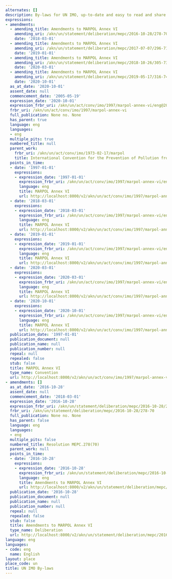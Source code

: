 ```yaml
---
alternates: []
description: By-laws for UN IMO, up-to-date and easy to read and share.
expressions:
- amendments:
  - amending_title: Amendments to MARPOL Annex VI
    amending_uri: /akn/un/statement/deliberation/mepc/2016-10-28/278-70
    date: '2018-03-01'
  - amending_title: Amendments to MARPOL Annex VI
    amending_uri: /akn/un/statement/deliberation/mepc/2017-07-07/296-71
    date: '2019-01-01'
  - amending_title: Amendments to MARPOL Annex VI
    amending_uri: /akn/un/statement/deliberation/mepc/2018-10-26/305-73
    date: '2020-03-01'
  - amending_title: Amendments to MARPOL Annex VI
    amending_uri: /akn/un/statement/deliberation/mepc/2019-05-17/316-74
    date: '2020-10-01'
  as_at_date: '2020-10-01'
  assent_date: null
  commencement_date: '2005-05-19'
  expression_date: '2020-10-01'
  expression_frbr_uri: /akn/un/act/conv/imo/1997/marpol-annex-vi/eng@2020-10-01
  frbr_uri: /akn/un/act/conv/imo/1997/marpol-annex-vi
  full_publication: None no. None
  has_parent: true
  language: eng
  languages:
  - eng
  multiple_pits: true
  numbered_title: null
  parent_work:
    frbr_uri: /akn/un/act/conv/imo/1973-02-17/marpol
    title: International Convention for the Prevention of Pollution from Ships (MARPOL)
  points_in_time:
  - date: '1997-01-01'
    expressions:
    - expression_date: '1997-01-01'
      expression_frbr_uri: /akn/un/act/conv/imo/1997/marpol-annex-vi/eng@1997-01-01
      language: eng
      title: MARPOL Annex VI
      url: http://localhost:8000/v2/akn/un/act/conv/imo/1997/marpol-annex-vi/eng@1997-01-01
  - date: '2018-03-01'
    expressions:
    - expression_date: '2018-03-01'
      expression_frbr_uri: /akn/un/act/conv/imo/1997/marpol-annex-vi/eng@2018-03-01
      language: eng
      title: MARPOL Annex VI
      url: http://localhost:8000/v2/akn/un/act/conv/imo/1997/marpol-annex-vi/eng@2018-03-01
  - date: '2019-01-01'
    expressions:
    - expression_date: '2019-01-01'
      expression_frbr_uri: /akn/un/act/conv/imo/1997/marpol-annex-vi/eng@2019-01-01
      language: eng
      title: MARPOL Annex VI
      url: http://localhost:8000/v2/akn/un/act/conv/imo/1997/marpol-annex-vi/eng@2019-01-01
  - date: '2020-03-01'
    expressions:
    - expression_date: '2020-03-01'
      expression_frbr_uri: /akn/un/act/conv/imo/1997/marpol-annex-vi/eng@2020-03-01
      language: eng
      title: MARPOL Annex VI
      url: http://localhost:8000/v2/akn/un/act/conv/imo/1997/marpol-annex-vi/eng@2020-03-01
  - date: '2020-10-01'
    expressions:
    - expression_date: '2020-10-01'
      expression_frbr_uri: /akn/un/act/conv/imo/1997/marpol-annex-vi/eng@2020-10-01
      language: eng
      title: MARPOL Annex VI
      url: http://localhost:8000/v2/akn/un/act/conv/imo/1997/marpol-annex-vi/eng@2020-10-01
  publication_date: '1997-01-01'
  publication_document: null
  publication_name: null
  publication_number: null
  repeal: null
  repealed: false
  stub: false
  title: MARPOL Annex VI
  type_name: Convention
  url: http://localhost:8000/v2/akn/un/act/conv/imo/1997/marpol-annex-vi/eng@2020-10-01
- amendments: []
  as_at_date: '2016-10-28'
  assent_date: null
  commencement_date: '2018-03-01'
  expression_date: '2016-10-28'
  expression_frbr_uri: /akn/un/statement/deliberation/mepc/2016-10-28/278-70/eng@2016-10-28
  frbr_uri: /akn/un/statement/deliberation/mepc/2016-10-28/278-70
  full_publication: None no. None
  has_parent: false
  language: eng
  languages:
  - eng
  multiple_pits: false
  numbered_title: Resolution MEPC.278(70)
  parent_work: null
  points_in_time:
  - date: '2016-10-28'
    expressions:
    - expression_date: '2016-10-28'
      expression_frbr_uri: /akn/un/statement/deliberation/mepc/2016-10-28/278-70/eng@2016-10-28
      language: eng
      title: Amendments to MARPOL Annex VI
      url: http://localhost:8000/v2/akn/un/statement/deliberation/mepc/2016-10-28/278-70/eng@2016-10-28
  publication_date: '2016-10-28'
  publication_document: null
  publication_name: null
  publication_number: null
  repeal: null
  repealed: false
  stub: false
  title: Amendments to MARPOL Annex VI
  type_name: Deliberation
  url: http://localhost:8000/v2/akn/un/statement/deliberation/mepc/2016-10-28/278-70/eng@2016-10-28
language: eng
languages:
- code: eng
  name: English
layout: place
place_code: un
title: UN IMO By-laws
---
```

